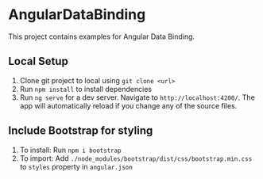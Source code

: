 # AngularDataBinding

This project contains examples for Angular Data Binding.

## Local Setup

1. Clone git project to local using `git clone <url>`
2. Run `npm install` to install dependencies
3. Run `ng serve` for a dev server. Navigate to `http://localhost:4200/`. The app will automatically reload if you change any of the source files.

## Include Bootstrap for styling

1. To install: Run `npm i bootstrap`
2. To import: Add `./node_modules/bootstrap/dist/css/bootstrap.min.css` to `styles` property in `angular.json`
